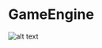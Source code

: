 # GameEngine
![alt text](https://github.com/MuhammedAdelTaha/GameEngine/blob/main/snapshots/Screenshot%202023-05-07%20190717.png)
